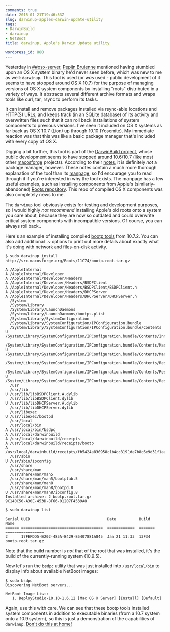 ```yaml
---
comments: true
date: 2015-01-21T19:46:53Z
slug: darwinup-apples-darwin-update-utility
tags:
- DarwinBuild
- darwinup
- NetBoot
title: darwinup, Apple's Darwin Update utility

wordpress_id: 880
---
```


Yesterday in [##osx-server](https://botbot.me/freenode/osx-server/), [Pepijn Bruienne](https://twitter.com/bruienne) mentioned having stumbled upon an OS X system binary he'd never seen before, which was new to me as well: `darwinup`. This tool is used (or _was_ used - public development of it seems to have stopped around OS X 10.7) for the purpose of managing versions of OS X system components by installing "roots" distributed in a variety of ways. It abstracts several different archive formats and wraps tools like curl, tar, rsync to perform its tasks.

It can install and remove packages installed via rsync-able locations and HTTP(S) URLs, and keeps track (in an SQLite database) of its activity and overwritten files such that it can roll back installations of system components to previous versions. I've seen it included on OS X systems as far back as OS X 10.7 (Lion) up through 10.10 (Yosemite). My immediate reaction was that this was like a basic package manager that's included with every copy of OS X.

Digging a bit further, this tool is part of the [DarwinBuild project](http://darwinbuild.macosforge.org/), whose public development seems to have stopped around 10.6/10.7 (like most other [macosforge](http://www.macosforge.org/) projects). According to their [notes](http://darwinbuild.macosforge.org/trac/browser/trunk/darwinup/NOTES), it is definitely _not_ a package manager, however. These notes contain a much more thorough explanation of the tool than its [manpage](https://developer.apple.com/library/mac/documentation/Darwin/Reference/ManPages/man1/darwinup.1.html), so I'd encourage you to read through it if you're interested in why the tool exists. The manpage has a few useful examples, such as installing components from Apple's (similarly-abandoned) [Roots repository](http://src.macosforge.org/Roots). This repo of compiled OS X components was also completely news to me.

The `darwinup` tool obviously exists for testing and development purposes, so I would highly _not recommend_ installing Apple's old roots onto a system you care about, because they are now so outdated and could overwrite critical system components with incompatible versions. Of course, you can always roll back..

Here's an example of installing compiled [bootp tools](http://www.opensource.apple.com/source/bootp/bootp-298/) from 10.7.2. You can also add additional `-v` options to print out more details about exactly what it's doing with network and files-on-disk activity.

```
$ sudo darwinup install http://src.macosforge.org/Roots/11C74/bootp.root.tar.gz

A /AppleInternal
A /AppleInternal/Developer
A /AppleInternal/Developer/Headers
A /AppleInternal/Developer/Headers/BSDPClient
A /AppleInternal/Developer/Headers/BSDPClient/BSDPClient.h
A /AppleInternal/Developer/Headers/DHCPServer
A /AppleInternal/Developer/Headers/DHCPServer/DHCPServer.h
  /System
  /System/Library
  /System/Library/LaunchDaemons
  /System/Library/LaunchDaemons/bootps.plist
  /System/Library/SystemConfiguration
  /System/Library/SystemConfiguration/IPConfiguration.bundle
  /System/Library/SystemConfiguration/IPConfiguration.bundle/Contents
U /System/Library/SystemConfiguration/IPConfiguration.bundle/Contents/Info.plist
  /System/Library/SystemConfiguration/IPConfiguration.bundle/Contents/MacOS
U /System/Library/SystemConfiguration/IPConfiguration.bundle/Contents/MacOS/IPConfiguration
  /System/Library/SystemConfiguration/IPConfiguration.bundle/Contents/Resources
  /System/Library/SystemConfiguration/IPConfiguration.bundle/Contents/Resources/English.lproj
U /System/Library/SystemConfiguration/IPConfiguration.bundle/Contents/Resources/English.lproj/Localizable.strings
  /usr
  /usr/lib
U /usr/lib/libBSDPClient.A.dylib
  /usr/lib/libBSDPClient.dylib
U /usr/lib/libDHCPServer.A.dylib
  /usr/lib/libDHCPServer.dylib
  /usr/libexec
U /usr/libexec/bootpd
  /usr/local
  /usr/local/bin
A /usr/local/bin/bsdpc
A /usr/local/darwinbuild
A /usr/local/darwinbuild/receipts
A /usr/local/darwinbuild/receipts/bootp
A /usr/local/darwinbuild/receipts/fb5424a830958c1b4cc8191de7b8c6e9d31f1aaf
  /usr/sbin
U /usr/sbin/ipconfig
  /usr/share
  /usr/share/man
  /usr/share/man/man5
  /usr/share/man/man5/bootptab.5
  /usr/share/man/man8
  /usr/share/man/man8/bootpd.8
U /usr/share/man/man8/ipconfig.8
Installed archive: 2 bootp.root.tar.gz 
9C140C50-A30E-453D-8F66-01207F4539A8

$ sudo darwinup list

Serial UUID                                  Date          Build    Name
====== ====================================  ============  =======  =================
2      17FEFDD5-E202-485A-B429-E5407881A845  Jan 21 11:33  13F34    bootp.root.tar.gz
```

Note that the build number is _not_ that of the root that was installed, it's the build of the currently-running system (10.9.5).

Now let's run the `bsdpc` utility that was just installed into `/usr/local/bin` to display info about available NetBoot images:

```
$ sudo bsdpc
Discovering NetBoot servers...

NetBoot Image List:
   1. DeployStudio-10.10-1.6.12 [Mac OS X Server] [Install] [Default]
```

Again, use this with care. We can see that these bootp tools installed system components in addition to executable binaries (from a 10.7 system onto a 10.9 system), so this is just a demonstration of the capabilities of `darwinup`. [Don't do this at home!](http://arstechnica.com/apple/2015/01/why-dns-in-os-x-10-10-is-broken-and-what-you-can-do-to-fix-it/)
